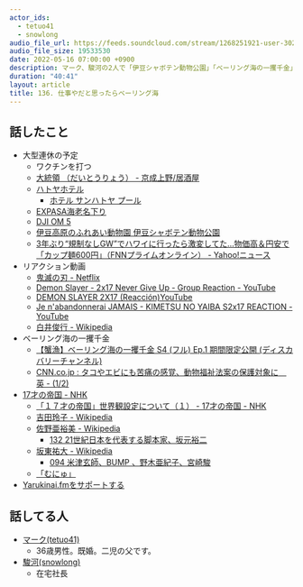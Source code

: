 ```yaml
---
actor_ids:
  - tetuo41
  - snowlong
audio_file_url: https://feeds.soundcloud.com/stream/1268251921-user-302747142-yarukinai-136-2022-05-16.mp3
audio_file_size: 19533530
date: 2022-05-16 07:00:00 +0900
description: マーク、駿河の2人で「伊豆シャボテン動物公園」「ベーリング海の一攫千金」「17才の帝国」について話しました。
duration: "40:41"
layout: article
title: 136. 仕事やだと思ったらベーリング海
---
```


## 話したこと
- 大型連休の予定
  - ワクチンを打つ
  - [大統領 （だいとうりょう） - 京成上野/居酒屋](https://tabelog.com/tokyo/A1311/A131101/13016740/)
  - [ハトヤホテル](https://www.hatoyagroup.jp/)
    - [ホテル サンハトヤ プール](https://www.sunhatoya.co.jp/shisetu/poll/)
  - [EXPASA海老名下り](https://sapa.c-nexco.co.jp/sapa?sapainfoid=10)
  - [DJI OM 5](https://www.dji.com/jp/om-5?site=brandsite&from=eol_osmo-mobile)
  - [伊豆高原のふれあい動物園 伊豆シャボテン動物公園](https://izushaboten.com/)
  - [3年ぶり“規制なしGW”でハワイに行ったら激変してた…物価高＆円安で「カップ麺600円」（FNNプライムオンライン） - Yahoo!ニュース](https://news.yahoo.co.jp/articles/9a020e510c2e9012190b449ded2b0f3a0045af93)
- リアクション動画
  - [鬼滅の刃 - Netflix](https://www.netflix.com/jp/title/81091393)
  - [Demon Slayer - 2x17 Never Give Up - Group Reaction - YouTube](https://www.youtube.com/watch?v=-9mL2IjyfZU)
  - [DEMON SLAYER 2X17 (Reacción)YouTube](https://www.youtube.com/watch?v=5fTMB10UIKs)
  - [Je n'abandonnerai JAMAIS - KIMETSU NO YAIBA S2x17 REACTION - YouTube](https://www.youtube.com/watch?v=NCMnQCmyGHg)
  - [白井俊行 - Wikipedia](https://ja.wikipedia.org/wiki/%E7%99%BD%E4%BA%95%E4%BF%8A%E8%A1%8C)
- ベーリング海の一攫千金
  - [【蟹漁】ベーリング海の一攫千金 S4 (フル) Ep.1 期間限定公開 (ディスカバリーチャンネル)](https://www.youtube.com/watch?v=8kq2H8ruCqE)
  - [CNN.co.jp : タコやエビにも苦痛の感覚、動物福祉法案の保護対象に　英 - (1/2)](https://www.cnn.co.jp/fringe/35179819.html)
- [17才の帝国 - NHK](https://www.nhk.jp/p/ts/VNXRGXV8Q3/)
  - [「１７才の帝国」世界観設定について（１） - 17才の帝国 - NHK](https://www.nhk.jp/p/ts/VNXRGXV8Q3/blog/bl/pJePOEwvmB/bp/pE5V5AZgPL/)
  - [吉田玲子 - Wikipedia](https://ja.wikipedia.org/wiki/%E5%90%89%E7%94%B0%E7%8E%B2%E5%AD%90)
  - [佐野亜裕美 - Wikipedia](https://ja.wikipedia.org/wiki/%E4%BD%90%E9%87%8E%E4%BA%9C%E8%A3%95%E7%BE%8E)
    - [132 21世紀日本を代表する脚本家、坂元裕二](https://open.spotify.com/episode/4983zhmxCgh4SLCAQlPhle?si=pmXwMARdSxeMqkyhnckhsw)
  - [坂東祐大 - Wikipedia](https://ja.wikipedia.org/wiki/%E5%9D%82%E6%9D%B1%E7%A5%90%E5%A4%A7)
    - [094 米津玄師、BUMP 、野木亜紀子、宮崎駿](https://open.spotify.com/episode/4vyt2fDfOzegaVrNdvLAGr?si=6EmiZePiRriBw14P10WCJQ)
  - [「むにゅ」](https://twitter.com/hazuma/status/1522945399497314304?s=20&t=eT_uFr8aRuvmSdMb6ngQJg)
- [Yarukinai.fmをサポートする](https://note.com/tetuo41/circle)

## 話してる人
- [マーク(tetuo41)](https://twitter.com/tetuo41)
  - 36歳男性。既婚。二児の父です。
- [駿河(snowlong)](https://twitter.com/_snowlong)
  - 在宅社長
